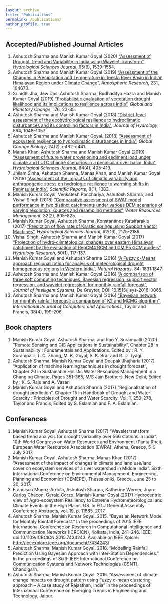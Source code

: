 ```yaml
---
layout: archive
title: "Publications"
permalink: /publications/
author_profile: true
---
```


## Accepted/Published Journal Articles 

1. Ashutosh Sharma and Manish Kumar Goyal (2020) [“Assessment of Drought Trend and Variability in India using Wavelet Transform”](https://www.tandfonline.com/doi/abs/10.1080/02626667.2020.1754422), *Hydrological Sciences Journal*, 65(9), 1539-1554. <br/>
1. Ashutosh Sharma and Manish Kumar Goyal (2019) [“Assessment of the Changes in Precipitation and Temperature in Teesta River Basin in Indian Himalayan Region under Climate Change”](https://www.sciencedirect.com/science/article/pii/S0169809519307616?via%3Dihub), *Atmospheric Research*, 231, 104670. <br/>
1. Srinidhi Jha, Jew Das, Ashutosh Sharma, Budhaditya Hazra and Manish Kumar Goyal (2019) [“Probabilistic evaluation of vegetation drought likelihood and its implications to resilience across India”](https://www.sciencedirect.com/science/article/pii/S0921818118305496), *Global and Planetary Change*, 176, 23-35.
1. Ashutosh Sharma and Manish Kumar Goyal (2018) [“District-level assessment of the ecohydrological resilience to hydroclimatic disturbances and its controlling factors in India”](https://www.sciencedirect.com/science/article/pii/S0022169418305936/), *Journal of Hydrology*, 564, 1048–1057. <br/>
1. Ashutosh Sharma and Manish Kumar Goyal. (2018) [“Assessment of ecosystem resilience to hydroclimatic disturbances in India”](https://onlinelibrary.wiley.com/doi/full/10.1111/gcb.13874), *Global Change Biology*, 24(2), e432–e441. <br/>
1. Manas Khan, Ashutosh Sharma and Manish Kumar Goyal (2019) [“Assessment of future water provisioning and sediment load under climate and LULC change scenarios in a peninsular river basin, India”](https://www.tandfonline.com/doi/full/10.1080/02626667.2019.1584401), *Hydrological Sciences Journal*, 64(4), 405-419. <br/>
1. Jhilam Sinha, Ashutosh Sharma, Manas Khan, and Manish Kumar Goyal (2018) [“Assessment of the impacts of climatic variability and anthropogenic stress on hydrologic resilience to warming shifts in Peninsular India”](https://www.nature.com/articles/s41598-018-32091-0), *Scientific Reports*, 8(1), 1383. <br/>
1. Manish Kumar Goyal, Venkatesh Panchariya, Ashutosh Sharma, and Vishal Singh (2018) [“Comparative assessment of SWAT model performance in two distinct catchments under various DEM scenarios of varying resolution, sources and resampling methods”](https://link.springer.com/article/10.1007/s11269-017-1840-1), *Water Resources Management*, 32(2), 805–825. <br/>
1. Manish Kumar Goyal, Ashutosh Sharma, Konstantinos Katsifarakis (2017) [“Prediction of flow rate of Karstic springs using Support Vector Machines”](http://www.tandfonline.com/doi/full/10.1080/02626667.2017.1371847), *Hydrological Sciences Journal*, 62(13), 2175-2186.   <br/>
1. Vishal Singh, Ashutosh Sharma and Manish Kumar Goyal (2017) [“Projection of hydro-climatological changes over eastern Himalayan catchment by the evaluation of RegCM4 RCM and CMIP5 GCM models”](https://iwaponline.com/hr/article-abstract/doi/10.2166/nh.2017.193/38820/Projection-of-hydro-climatological-changes-over?redirectedFrom=fulltext), *Hydrology Research*, 50(1), 117-137. <br/>
1. Manish Kumar Goyal and Ashutosh Sharma (2016) [“A Fuzzy c-Means approach regionalization for analysis of meteorological drought homogeneous regions in Western India”](https://link.springer.com/article/10.1007/s11069-016-2520-9), *Natural Hazards*, 84: 1831:1847. <br/>
1. Ashutosh Sharma and Manish Kumar Goyal (2016) [“A comparison of three soft computing techniques, Bayesian regression, support vector regression, and wavelet regression, for monthly rainfall forecast”](https://www.degruyter.com/view/j/jisys.ahead-of-print/jisys-2016-0065/jisys-2016-0065.xml), *Journal of Intelligent Systems*, De Gruyter, DOI: 10.1515/jisys-2016-0065. <br/>
1. Ashutosh Sharma and Manish Kumar Goyal (2016) ["Bayesian network for monthly rainfall forecast: a comparison of K2 and MCMC algorithm"](https://www.tandfonline.com/doi/abs/10.1080/1206212X.2016.1237131), *International Journal of Computers and Applications*, Taylor and Francis, 38(4), 199-206. 

## Book chapters

1. Manish Kumar Goyal, Ashutosh Sharma, and Rao Y. Surampalli (2020) ”Remote Sensing and GIS Applications in Sustainability”, Chapter 28 in Sustainability : Fundamentals and Applications. Edited by : R. Y. Surampalli, T. C. Zhang, M. K. Goyal, S. K. Brar and R. D. Tyagi. 
1. Ashutosh Sharma, Manish Kumar Goyal and Deepak Jhajharia (2017) “Application of machine learning techniques in drought forecast”, Chapter 20 in Sustainable Holistic Water Resources Management in a Changing Climate, Pages 351-365, M/S Jain Brothers, New Delhi, Edited by : K. S. Raju and A. Vasan
1. Manish Kumar Goyal and Ashutosh Sharma (2017) “Regionalization of drought prediction”, Chapter 15 in Handbook of Drought and Water Scarcity : Principles of Drought and Water Scarcity. Vol. 1, 253–278, Taylor and Francis, Edited by S. Eslamian and F. A. Eslamian. 

## Conferences

1. Manish Kumar Goyal, Ashutosh Sharma (2017) “Wavelet transform based trend analysis for drought variability over 566 stations in India”.  10th World Congress on Water Resources and Environment (Panta Rhei), European Water Resources Association (EWRA), Athens, Greece, 5-9 July 2017.
1. Manish Kumar Goyal, Ashutosh Sharma, Manas Khan (2017) “Assessment of the impact of changes in climate and land use/land cover on ecosystem services of a river watershed in Middle India”. Sixth International Conference on Environmental Management, Engineering, Planning and Economics (CEMEPE), Thessaloniki, Greece, June 25 to 30, 2017.
1. Francisco Munoz-Arriola, Ashutosh Sharma, Katherine Werner, Juan-Carlos Chacon, Gerald Corzo, Manish-Kumar Goyal (2017) Hydrocentric view of Agro-ecosystem Resiliency to Extreme Hydrometeorological and Climate Events in the High Plains, US. In EGU General Assembly Conference Abstracts, vol. 19, p. 11865. 2017. 
1. Ashutosh Sharma, Manish Kumar Goyal. 2015. “Bayesian Network Model for Monthly Rainfall Forecast.” In the proceedings of 2015 IEEE International Conference on Research in Computational Intelligence and Communication Networks (ICRCICN), Kolkata, India, 241–246. IEEE. doi:10.1109/ICRCICN.2015.7434243. Available on IEEE Xplore: http://ieeexplore.ieee.org/document/7434243/
1. Ashutosh Sharma, Manish Kumar Goyal. 2016. “Modelling Rainfall Prediction Using Bayesian Approach with Inter-Station Dependencies.” In the proceedings of Sixth IEEE International Conference on Communication Systems and Network Technologies (CSNT), Chandigarh.
1. Ashutosh Sharma, Manish Kumar Goyal. 2016. “Assessment of climate change impacts on drought pattern using Fuzzy c-mean clustering approach – A case study of Rajasthan, India” In the proceedings of International Conference on Emerging Trends in Engineering and Technology, Jaipur.
